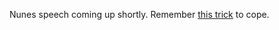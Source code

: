 Nunes speech coming up shortly. Remember <a href="https://twitter.com/davewiner/status/1197502056552112131">this trick</a> to cope.
